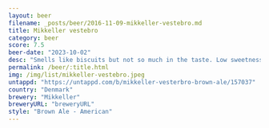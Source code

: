 ```yaml
---
layout: beer
filename: _posts/beer/2016-11-09-mikkeller-vestebro.md
title: Mikkeller vestebro
category: beer
score: 7.5
beer-date: "2023-10-02"
desc: "Smells like biscuits but not so much in the taste. Low sweetness for a brown ale but it’s still good"
permalink: /beer/:title.html
img: /img/list/mikkeller-vestebro.jpeg
untappd: "https://untappd.com/b/mikkeller-vesterbro-brown-ale/157037"
country: "Denmark"
brewery: "Mikkeller"
breweryURL: "breweryURL"
style: "Brown Ale - American"
---
```

